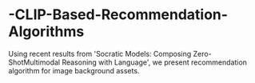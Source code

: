 # -CLIP-Based-Recommendation-Algorithms
Using recent results from 'Socratic Models: Composing Zero-ShotMultimodal Reasoning with Language', we present recommendation algorithm for image background assets.

